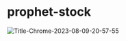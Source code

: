 ﻿# prophet-stock


![Title-Chrome-2023-08-09-20-57-55](https://github.com/bigboyang/prophet-stock/assets/87364146/045ea8f2-3b6a-4bda-891a-27d8afdfad2e)
